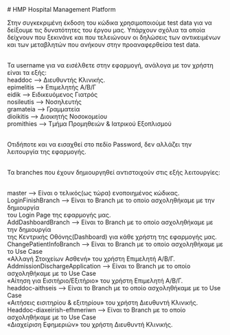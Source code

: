 <hmtlm>
# HMP
Hospital Management Platform

Στην συγκεκριμένη έκδοση του κώδικα χρησιμοποιούμε test data για να δείξουμε τις δυνατότητες 
του έργου μας. Υπάρχουν σχόλια τα οποία δείχνουν που ξεκινάνε και που τελειώνουν οι δηλώσεις 
των αντικειμένων και των μεταβλητών που ανήκουν στην προαναφερθείσα test data.<br/><br/>

Τα username για να εισέλθετε στην εφαρμογή, ανάλογα με τον χρήστη είναι τα εξής:<br/>
headdoc --> Διευθυντής Κλινικής.<br/>
epimelitis --> Επιμελητής Α/Β/Γ<br/>
eidik --> Ειδικευόμενος Γιατρός<br/>
nosileutis --> Νοσηλευτής<br/>
gramateia --> Γραμματεία<br/>
dioikitis --> Διοικητής Νοσοκομείου<br/>
promithies --> Τμήμα Προμηθειών & Ιατρικού Εξοπλισμού<br/><br/>

Οτιδήποτε και να εισαχθεί στο πεδίο Password, δεν αλλάζει την λειτουργία της εφαρμογής.<br/><br/>

Τα branches που έχουν δημιουργηθεί αντιστοιχούν στις εξής λειτουργίες:<br/><br/>

master -->  Είναι ο τελικός(ως τώρα) ενοποιημένος κώδικας.<br/>
LoginFinishBranch --> Είναι το Branch με το οποίο ασχοληθήκαμε με την δημιουργία <br/>
                    του Login Page της εφαρμογής μας.<br/>
AddDashboardBranch --> Είναι το Branch με το οποίο ασχοληθήκαμε με την δημιουργία<br/>
                     της Κεντρικής Οθόνης(Dashboard) για κάθε χρήστη της εφαρμογής μας.<br/>
ChangePatientInfoBranch --> Είναι το Branch με το οποίο ασχοληθήκαμε με το Use Case<br/>
                          «Αλλαγή Στοιχείων Ασθενή» του χρήστη Επιμελητή Α/Β/Γ.<br/>
AddmissionDischargeApplication --> Είναι το Branch με το οποίο ασχοληθήκαμε με το Use Case<br/>
                              «Αίτηση για Εισιτήριο/Εξιτήριο» του χρήστη Επιμελητή Α/Β/Γ.<br/>
headdoc-aithseis --> Είναι το Branch με το οποίο ασχοληθήκαμε με το Use Case<br/>
                    «Αιτήσεις εισιτηρίου & εξιτηρίου» του χρήστη Διευθυντή Κλινικής.<br/>
Headdoc-diaxeirish-efhmeriwn --> Είναι το Branch με το οποίο ασχοληθήκαμε με το Use Case<br/>
                               «Διαχείριση Εφημεριών» του χρήστη Διευθυντή Κλινικής.<br/>
